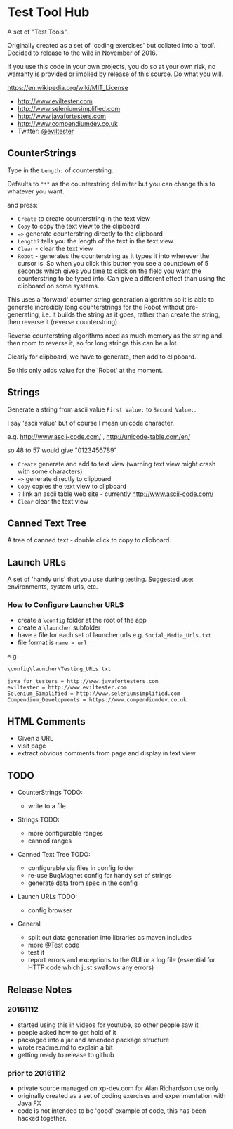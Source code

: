 # Test Tool Hub

A set of "Test Tools".

Originally created as a set of 'coding exercises' but collated into a 'tool'. Decided to release to the wild in November of 2016.

If you use this code in your own projects, you do so at your own risk, no warranty is provided or implied by release of this source. Do what you will.

https://en.wikipedia.org/wiki/MIT_License


* http://www.eviltester.com
* http://www.seleniumsimplified.com
* http://www.javafortesters.com
* http://www.compendiumdev.co.uk
* Twitter: [@eviltester](https://twitter.com/eviltester)


## CounterStrings

Type in the `Length:` of counterstring.

Defaults to `"*"` as the counterstring delimiter but you can change this to whatever you want.
 
and press:

- `Create` to create counterstring in the text view
- `Copy` to copy the text view to the clipboard
- `=>` generate counterstring directly to the clipboard
- `Length?` tells you the length of the text in the text view
- `Clear` - clear the text view
- `Robot` - generates the counterstring as it types it into wherever the cursor is. So when you click this button you see a countdown of 5 seconds which gives you time to click on the field you want the counterstring to be typed into. Can give a different effect than using the clipboard on some systems.

This uses a 'forward' counter string generation algorithm so it is able to generate incredibly long counterstrings for the Robot without pre-generating, i.e. it builds the string as it goes, rather than create the string, then reverse it (reverse counterstring).

Reverse counterstring algorithms need as much memory as the string and then room to reverse it, so for long strings this can be a lot.

Clearly for clipboard, we have to generate, then add to clipboard.

So this only adds value for the 'Robot' at the moment.



## Strings

Generate a string from ascii value `First Value:` to `Second Value:`.

I say 'ascii value' but of course I mean unicode character.

e.g. http://www.ascii-code.com/ , http://unicode-table.com/en/

so 48 to 57 would give "0123456789"

- `Create` generate and add to text view (warning text view might crash with some characters)
- `=>` generate directly to clipboard
- `Copy` copies the text view to clipboard
- `?` link an ascii table web site - currently http://www.ascii-code.com/
- `Clear` clear the text view
  


## Canned Text Tree

A tree of canned text - double click to copy to clipboard.


## Launch URLs

A set of 'handy urls' that you use during testing. Suggested use: environments, system urls, etc.

### How to Configure Launcher URLS

- create a `\config` folder at the root of the app
- create a `\launcher` subfolder
- have a file for each set of launcher urls e.g. `Social_Media_Urls.txt`
- file format is `name = url`

e.g.

`\config\launcher\Testing_URLs.txt`

~~~~~~~~
java_for_testers = http://www.javafortesters.com
eviltester = http://www.eviltester.com
Selenium_Simplified = http://www.seleniumsimplified.com
Compendium_Developments = https://www.compendiumdev.co.uk
~~~~~~~~


## HTML Comments

- Given a URL
- visit page
- extract obvious comments from page and display in text view
 

## TODO

- CounterStrings TODO:
    - write to a file
    
- Strings TODO:
    - more configurable ranges
    - canned ranges
    
- Canned Text Tree TODO:
    - configurable via files in config folder
    - re-use BugMagnet config for handy set of strings
    - generate data from spec in the config

- Launch URLs TODO:
    - config browser
    
    
- General
    - split out data generation into libraries as maven includes
    - more @Test code
    - test it
    - report errors and exceptions to the GUI or a log file (essential for HTTP code which just swallows any errors)
    
    
## Release Notes
      
### 20161112
         
- started using this in videos for youtube, so other people saw it
- people asked how to get hold of it
- packaged into a jar and amended package structure
- wrote readme.md to explain a bit
- getting ready to release to github

### prior to 20161112

- private source managed on xp-dev.com for Alan Richardson use only
- originally created as a set of coding exercises and experimentation with Java FX
- code is not intended to be 'good' example of code, this has been hacked together.